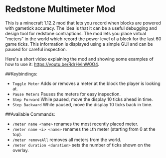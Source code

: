 # Redstone Multimeter Mod

This is a minecraft 1.12.2 mod that lets you record when blocks are powered with gametick accuracy.
The idea is that it can be a useful debugging and design tool for redstone contraptions.
The mod lets you place virtual "meters" in the world which record the power level of a block for the last 60 game ticks.
This information is displayed using a simple GUI and can be paused for careful inspection.

Here's a short video explaining the mod and showing some examples of how to use it: https://youtu.be/RdrHvInW0O4.

##Keybindings:
- `Toggle Meter` Adds or removes a meter at the block the player is looking at.
- `Pause Meters` Pauses the meters for easy inspection.
- `Step Forward` While paused, move the display 10 ticks ahead in time.
- `Step Backward` While paused, move the display 10 ticks back in time.
 
##Available Commands:

- `/meter name <name>` renames the most recently placed meter.
- `/meter name <i> <name>` renames the `i`th meter (starting from 0 at the top).
- `/meter removeAll` removes all meters from the world.
- `/meter duration <duration>` sets the number of ticks shown on the overlay.